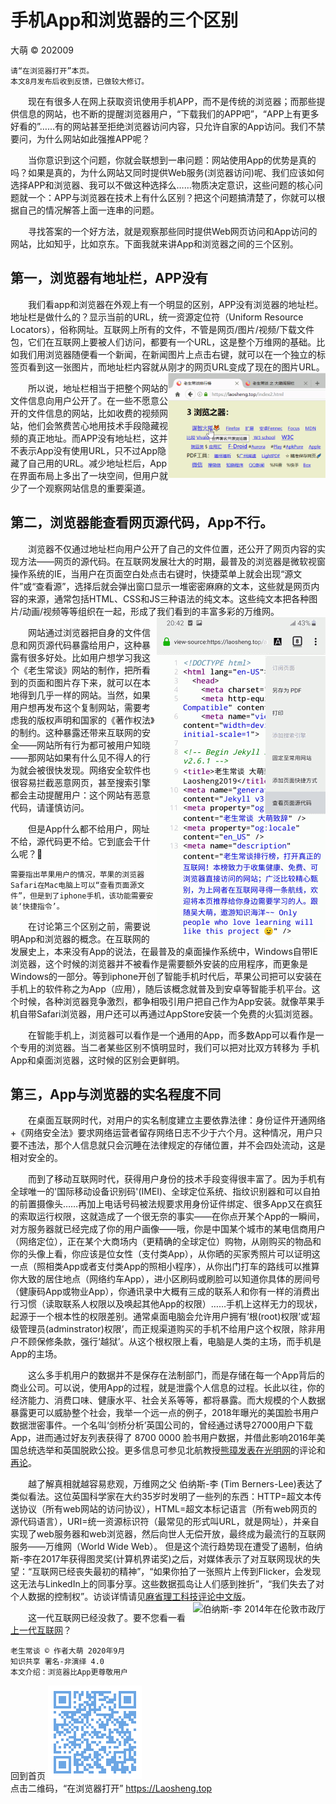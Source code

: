 手机App和浏览器的三个区别
==========================
大萌 © 202009

	请“在浏览器打开”本页。
	本文8月发布后收到反馈，已做较大修订。

　　现在有很多人在网上获取资讯使用手机APP，而不是传统的浏览器；而那些提供信息的网站，也不断的提醒浏览器用户，“下载我们的APP吧”，“APP上有更多好看的”……有的网站甚至拒绝浏览器访问内容，只允许自家的App访问。我们不禁要问，为什么网站如此强推APP呢？

　　当你意识到这个问题，你就会联想到一串问题：网站使用App的优势是真的吗？如果是真的，为什么网站又同时提供Web服务(浏览器访问)呢、我们应该如何选择APP和浏览器、我可以不做这种选择么……物质决定意识，这些问题的核心问题就一个：APP与浏览器在技术上有什么区别？把这个问题搞清楚了，你就可以根据自己的情况解答上面一连串的问题。

　　寻找答案的一个好方法，就是观察那些同时提供Web网页访问和App访问的网站，比如知乎，比如京东。下面我就来讲App和浏览器之间的三个区别。


第一，浏览器有地址栏，APP没有
----------------------------

　　我们看app和浏览器在外观上有一个明显的区别，APP没有浏览器的地址栏。 地址栏是做什么的？显示当前的URL，统一资源定位符（Uniform Resource Locators），俗称网址。互联网上所有的文件，不管是网页/图片/视频/下载文件包，它们在互联网上要被人们访问，都要有一个URL，这是整个万维网的基础。比如我们用浏览器随便看一个新闻，在新闻图片上点击右键，就可以在一个独立的标签页看到这一张图片，而地址栏内容就从刚才的网页URL变成了现在的图片URL。 <img title="火狐浏览器地址栏" src="../Help-Mouse.png" align="right" width="50%">

　　所以说，地址栏相当于把整个网站的文件信息向用户公开了。在一些不愿意公开的文件信息的网站，比如收费的视频网站，他们会煞费苦心地用技术手段隐藏视频的真正地址。而APP没有地址栏，这并不表示App没有使用URL，只不过App隐藏了自己用的URL。减少地址栏后，App在界面布局上多出了一块空间，但用户就少了一个观察网站信息的重要渠道。


第二，浏览器能查看网页源代码，App不行。
------------------------------------

　　浏览器不仅通过地址栏向用户公开了自己的文件位置，还公开了网页内容的实现方法——网页的源代码。在互联网发展壮大的时期，最普及的浏览器是微软视窗操作系统的IE，当用户在页面空白处点击右键时，快捷菜单上就会出现“源文件”或“查看源”，选择后就会弹出窗口显示一堆密密麻麻的文本，这些就是网页内容的来源，通常包括HTML、CSS和JS三种语法的纯文本。这些纯文本把各种图片/动画/视频等等组织在一起，形成了我们看到的丰富多彩的万维网。<img title="火狐浏览器查看页面源代码" src="App-View-Page-Source.png" align="right" >

　　网站通过浏览器把自身的文件信息和网页源代码暴露给用户，这种暴露有很多好处。比如用户想学习我这个《老生常谈》网站的制作，把所看到的页面和图片存下来，就可以在本地得到几乎一样的网站。当然，如果用户想再发布这个复制网站，需要考虑我的版权声明和国家的《著作权法》的制约。这种暴露还带来互联网的安全——网站所有行为都可被用户知晓——那网站如果有什么见不得人的行为就会被很快发现。网络安全软件也很容易拦截恶意网页，甚至搜索引擎都会主动提醒用户：这个网站有恶意代码，请谨慎访问。

　　但是App什么都不给用户，网址不给，源代码更不给。它到底会干什么呢？🤔

	需要指出苹果用户的情况，苹果的浏览器Safari在Mac电脑上可以“查看页面源文件”，但是到了iphone手机，该功能需要安装‘快捷指令’。

　　在讨论第三个区别之前，需要说明App和浏览器的概念。在互联网的发展史上，本来没有App的说法，在最普及的桌面操作系统中，Windows自带IE浏览器，这个时候的浏览器并不被看作是需要额外安装的应用程序，而更象是Windows的一部分。等到iphone开创了智能手机时代后，苹果公司把可以安装在手机上的软件称之为App（应用），随后该概念就普及到安卓等智能手机平台。这个时候，各种浏览器竞争激烈，都争相吸引用户把自己作为App安装。就像苹果手机自带Safari浏览器，用户还可以再通过AppStore安装一个免费的火狐浏览器。

　　在智能手机上，浏览器可以看作是一个通用的App，而多数App可以看作是一个专用的浏览器。当二者某些区别不慎明显时，我们可以把对比双方转移为 手机App和桌面浏览器，这时候的区别会更鲜明。


第三，App与浏览器的实名程度不同
------------------------------

　　在桌面互联网时代，对用户的实名制度建立主要依靠法律：身份证件开通网络+《网络安全法》要求网络运营者留存网络日志不少于六个月。这种情况，用户只要不违法，那个人信息就只会沉睡在法律规定的存储位置，并不会四处流动，这是相对安全的。

　　而到了移动互联网时代，获得用户身份的技术手段变得很丰富了。因为手机有全球唯一的'国际移动设备识别码'(IMEI)、全球定位系统、指纹识别器和可以自拍的前置摄像头……再加上电话号码被法规要求用身份证件绑定、很多App又在疯狂的索取运行权限，这就造成了一个很无奈的事实——在你点开某个App的一瞬间，对方服务器就已经完成了你的用户画像——哦，你是中国某个城市的某电信商用户（网络定位），正在某个大商场内（更精确的全球定位）购物，从刚购买的物品和你的头像上看，你应该是位女性（支付类App），从你晒的买家秀照片可以证明这一点（照相类App或者支付类App的照相小程序），从你出门打车的路线可以推算你大致的居住地点（网络约车App），进小区刷码或刷脸可以知道你具体的房间号（健康码App或物业App），你通讯录中大概有三成的联系人和你有一样的消费出行习惯（读取联系人权限以及唤起其他App的权限）……手机上这样无力的现状，起源于一个根本性的权限差别。通常桌面电脑会允许用户拥有‘根(root)权限’或‘超级管理员(adminstrator)权限’，而正规渠道购买的手机不给用户这个权限，除非用户不顾保修条款，强行‘越狱’。从这个根权限上看，电脑是人类的主场，而手机是App的主场。

　　这么多手机用户的数据并不是保存在法制部门，而是存储在每一个App背后的商业公司。可以说，使用App的过程，就是泄露个人信息的过程。长此以往，你的经济能力、消费口味、健康水平、社会关系等等，都将暴露。而大规模的个人数据暴露更可以威胁整个社会，我举一个远一点的例子，2018年曝光的美国脸书用户数据泄密事件。一个名叫‘剑桥分析’英国公司的，曾经通过诱导27000用户下载App，进而通过好友列表获得了 8700 0000 脸书用户数据，并借此影响2016年美国总统选举和英国脱欧公投。更多信息可参见北航教授[熊璋发表在光明网](http://theory.gmw.cn/2018-04/06/content_28233003.htm)的评论和[再论](https://world.gmw.cn/2018-04/12/content_28304576.htm)。

　　越了解真相就越容易悲观，万维网之父 伯纳斯-李 (Tim Berners-Lee)表达了类似看法。这位英国科学家在大约35岁时发明了一些列的东西：HTTP=超文本传送协议（所有web网站的访问协议），HTML=超文本标记语言（所有web网页的源代码语言），URI=统一资源标识符（最常见的形式叫URL，就是网址），并亲自实现了web服务器和web浏览器，然后向世人无偿开放，最终成为最流行的互联网服务——万维网（World Wide Web）。 但是这个流行趋势现在遭受了遏制，伯纳斯-李在2017年获得图灵奖(计算机界诺奖)之后，对媒体表示了对互联网现状的失望：“互联网已经丧失最初的精神”，“如果你拍了一张照片上传到Flicker，会发现这无法与LinkedIn上的同事分享。这些数据孤岛让人们感到挫折”，“我们失去了对个人数据的控制权”。访谈详情请见[麻省理工科技评论中文版](http://www.mittrchina.com/news/3453)。<img title="伯纳斯-李 2014年在伦敦市政厅" src="https://upload.wikimedia.org/wikipedia/commons/thumb/9/9d/Sir_Tim_Berners-Lee.jpg/330px-Sir_Tim_Berners-Lee.jpg" align="right" >

　　这一代互联网已经没救了。要不您看一看[上一代互联网](../index2.html "老生常谈 上一代互联网")？

	老生常谈 © 作者大萌 2020年9月
	知识共享 署名-非演绎 4.0
	本文介绍：浏览器比App更尊敬用户

回到首页
<a href=".." title="返回老生常谈首页"><img src="../indexQR-Blue.png" /></a>  
点击二维码，“在浏览器打开” https://Laosheng.top
